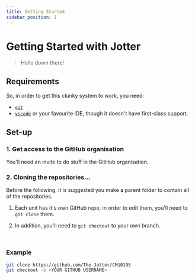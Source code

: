 ```yaml
---
title: Getting Started
sidebar_position: 1
---
```


# Getting Started with Jotter
> Hello down there!

## Requirements
So, in order to get this clunky system to work, you need:
* [`git`](https://git-scm.com/)
* [`vscode`](https://code.visualstudio.com/) or your favourite IDE, though it doesn't have first-class support.

## Set-up
### 1. Get access to the GitHub organisation
You'll need an invite to do stuff in the GitHub organisation.

### 2. Cloning the repositories...
Before the following, it is suggested you make a parent folder to contain all of the repositories.

1. Each unit has it's own GitHub repo,
in order to edit them, you'll need to `git clone` them.

2. In addition, you'll need to `git checkout` to your own branch.

<br />

### Example

```sh title="Setting up notes for CM10195" 
git clone https://github.com/The-Jotter/CM10195
git checkout -b <YOUR GITHUB USERNAME>
```